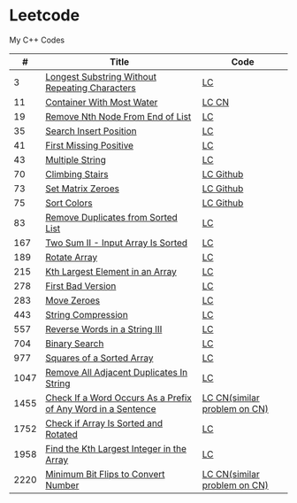# Leetcode
My C++ Codes



 | #  | Title | Code |
----  | --- | --- |
  3   |   <a href="https://leetcode.com/problems/longest-substring-without-repeating-characters/"> Longest Substring Without Repeating Characters | <a href="https://leetcode.com/problems/longest-substring-without-repeating-characters/discuss/2132809/c-code"> LC </a>
  11  |   <a href="https://leetcode.com/problems/container-with-most-water/"> Container With Most Water | <a href="https://leetcode.com/problems/container-with-most-water/discuss/2594527/C%2B%2B-oror-2-Solution-oror-2-Pointer-with-explanation"> LC </a>  <a href="https://www.codingninjas.com/codestudio/problems/container-with-maximum-water_892982?topList=amazon-sde-challenge&leftPanelTab=0"> CN </a>
  19  |  <a href="https://leetcode.com/problems/remove-nth-node-from-end-of-list/">  Remove Nth Node From End of List | <a href="https://leetcode.com/problems/remove-nth-node-from-end-of-list/discuss/2541202/c-2-pointer-with-explanation"> LC 
  35  |   <a href="https://leetcode.com/problems/search-insert-position/"> Search Insert Position |  <a href="https://leetcode.com/problems/search-insert-position/discuss/2519388/C%2B%2B-2-Solution-oror-STL-oror-Binary-Search"> LC 
  41  |   <a href="https://leetcode.com/problems/first-missing-positive/">  First Missing Positive | <a href = "https://leetcode.com/problems/first-missing-positive/discuss/1928890/c-solution-first-missing-positive" > LC
  43  |   <a href="https://leetcode.com/problems/multiply-strings/">Multiple String  | <a href="https://leetcode.com/problems/first-missing-positive/discuss/1928890/c-solution-first-missing-positive"> LC </a> 
  70  |   <a href="https://leetcode.com/problems/climbing-stairs/"> Climbing Stairs  | <a href="https://leetcode.com/problems/climbing-stairs/discuss/2459960/C%2B%2B-oror-0ms-solution"> LC </a>  <a href="https://github.com/Pritanjan/Leetcode/blob/main/70.%20Climbing%20Stairs"> Github </a> 
  73  |   <a href="https://leetcode.com/problems/set-matrix-zeroes/">Set Matrix Zeroes | <a href="https://leetcode.com/problems/set-matrix-zeroes/discuss/2508791/C%2B%2B-Solution-with-explanation"> LC </a> <a href="https://github.com/Pritanjan/Question/blob/main/CN%20AMAZON%20SDE%20CHALLENGE/73.%20Set%20Matrix%20Zeroes.cpp"> Github </a>
  75  |  <a href="https://leetcode.com/problems/sort-colors/"> Sort Colors | <a href="https://leetcode.com/problems/sort-colors/discuss/1981035/c-solution"> LC <a href="https://github.com/Pritanjan/Leetcode/blob/main/0001%20-%200100/75.%20Sort%20Colors%20ARRAY%202%20POINTER%20SORTING.cpp"> Github
  83   | <a href="https://leetcode.com/problems/remove-duplicates-from-sorted-list/"> Remove Duplicates from Sorted List | <a href="https://leetcode.com/problems/remove-duplicates-from-sorted-list/discuss/2001839/c-solution-easy"> LC </a>  
  167  | <a href="https://leetcode.com/problems/two-sum-ii-input-array-is-sorted/"> Two Sum II - Input Array Is Sorted | <a href ="https://leetcode.com/problems/two-sum-ii-input-array-is-sorted/discuss/1946663/c-easy-solution-2-pointer"> LC </a>
  189  | <a href="https://leetcode.com/problems/rotate-array/">  Rotate Array | <a href="https://leetcode.com/problems/rotate-array/discuss/2050602/c-solution-brute-force"> LC </a>
  215 |  <a href="https://leetcode.com/problems/kth-largest-element-in-an-array/"> Kth Largest Element in an Array |  <a href="https://leetcode.com/problems/kth-largest-element-in-an-array/discuss/1925038/c-solution-using-stl-215-kth-largest-element-in-an-array"> LC </a>
  278 |  <a href = "https://leetcode.com/problems/first-bad-version/">  First Bad Version | <a href="https://leetcode.com/problems/first-bad-version/discuss/1943399/c-easy-solution-binary-search" > LC </a> 
  283 |  <a href="https://leetcode.com/problems/move-zeroes/">  Move Zeroes | <a href="https://leetcode.com/problems/move-zeroes/discuss/1987193/c-solution-2nd-easy-solution">  LC </a>
  443 |  <a href="https://leetcode.com/problems/string-compression/"> String Compression | <a href="https://leetcode.com/problems/string-compression/discuss/2550129/C%2B%2B-Solution-with-explanation"> LC </a>
  557  | <a href="https://leetcode.com/problems/reverse-words-in-a-string-iii/"> Reverse Words in a String III | <a href="https://leetcode.com/problems/reverse-words-in-a-string-iii/discuss/2052689/c-solution"> LC </a>
  704 |  <a href = "https://leetcode.com/problems/binary-search/"> Binary Search | <a href = "https://leetcode.com/problems/binary-search/discuss/2042857/c-3-solution-recursive-iterative">  LC </a>
  977 |  <a href="https://leetcode.com/problems/squares-of-a-sorted-array/"> Squares of a Sorted Array | <a href="https://leetcode.com/problems/squares-of-a-sorted-array/discuss/2044259/c-solution-2-pointer" > LC </a>
  1047|  <a href="https://leetcode.com/problems/remove-all-adjacent-duplicates-in-string/">  Remove All Adjacent Duplicates In String | <a href="https://leetcode.com/problems/remove-all-adjacent-duplicates-in-string/discuss/1978314/c-solution"> LC
  1455|  <a href="https://leetcode.com/problems/check-if-a-word-occurs-as-a-prefix-of-any-word-in-a-sentence/"> Check If a Word Occurs As a Prefix of Any Word in a Sentence | <a href="https://leetcode.com/problems/check-if-a-word-occurs-as-a-prefix-of-any-word-in-a-sentence/discuss/2554434/C%2B%2B-Solution-with-explanation"> LC  <a href="https://github.com/Pritanjan/Question/blob/main/CN%20AMAZON%20SDE%20CHALLENGE/011%20Check%20if%20the%20Word%20is%20present%20in%20Sentence%20or%20not.cpp"> CN(similar problem on CN)
  1752 | <a href="https://leetcode.com/problems/check-if-array-is-sorted-and-rotated/"> Check if Array Is Sorted and Rotated  | <a href="https://leetcode.com/problems/check-if-array-is-sorted-and-rotated/discuss/2506388/c%2B%2B-7ms-Solution-with-explanation"> LC </a>
  1958 | <a href="https://leetcode.com/problems/find-the-kth-largest-integer-in-the-array/"> Find the Kth Largest Integer in the Array | <a href= "https://leetcode.com/problems/find-the-kth-largest-integer-in-the-array/discuss/2523326/C%2B%2B-solution-or-Using-Sorting-("> LC </a>
  2220 | <a href="https://leetcode.com/problems/minimum-bit-flips-to-convert-number/"> Minimum Bit Flips to Convert Number | <a href="https://leetcode.com/problems/minimum-bit-flips-to-convert-number/discuss/2598539/C%2B%2B-2-Solution-oror-STL-oror-Bitwise-XOR-with-explanation"> LC <a href="https://www.codingninjas.com/codestudio/problems/number-of-flips_3125902?leftPanelTab=0" > CN(similar problem on CN)
  
   
 














